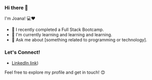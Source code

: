 ### Hi there 👋

I'm Joana! 💻❤️

- 🚀 I recently completed a Full Stack Bootcamp.
- 🌱 I'm currently learning and learning and learning.
- 💬 Ask me about [something related to programming or technology].


### Let's Connect!

- [LinkedIn link](https://www.linkedin.com/in/joanajeremias/))

Feel free to explore my profile and get in touch! 😊
